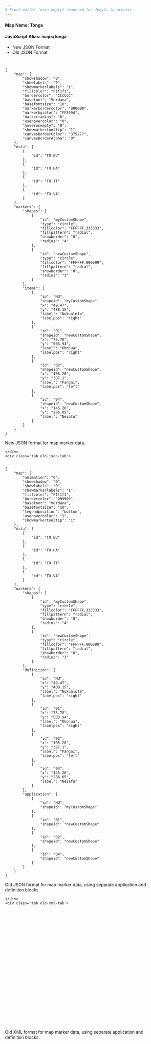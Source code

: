 ```yaml
---
# Front matter (even empty) required for Jekyll to process
---
```


#### Map Name: Tonga

#### JavaScript Alias: maps/tonga


<div class="code-wrapper">
<ul class='code-tabs'>
    <li class='active'>
        <a data-toggle='new-json'>New JSON Format</a>
    </li>
    <li>
        <a data-toggle='old-json'>Old JSON Format</a>
    </li>
</ul>
<div class='tab-content'>
    <pre class='plain-code'></pre>
    <div class='tab new-json-tab active'>
<pre><code class="language-javascript">
{
    "map": {
        "showshadow": "0",
        "showlabels": "0",
        "showmarkerlabels": "1",
        "fillcolor": "F1f1f1",
        "bordercolor": "CCCCCC",
        "basefont": "Verdana",
        "basefontsize": "10",
        "markerbordercolor": "000000",
        "markerbgcolor": "FF5904",
        "markerradius": "6",
        "usehovercolor": "0",
        "hoveronempty": "0",
        "showmarkertooltip": "1",
        "canvasBorderColor": "375277",
        "canvasBorderAlpha": "0"
    },
    "data": [
        {
            "id": "TO.EU"
        },
        {
            "id": "TO.HA"
        },
        {
            "id": "TO.TT"
        },
        {
            "id": "TO.VA"
        }
    ],
    "markers": {
        "shapes": [
            {
                "id": "myCustomShape",
                "type": "circle",
                "fillcolor": "FFFFFF,333333",
                "fillpattern": "radial",
                "showborder": "0",
                "radius": "4"
            },
            {
                "id": "newCustomShape",
                "type": "circle",
                "fillcolor": "FFFFFF,000099",
                "fillpattern": "radial",
                "showborder": "0",
                "radius": "3"
            }
        ],
        "items": [
            {
                "id": "NU",
                "shapeid": "myCustomShape",
                "x": "49.47",
                "y": "488.15",
                "label": "Nukualofa",
                "labelpos": "right"
            },
            {
                "id": "01",
                "shapeid": "newCustomShape",
                "x": "75.78",
                "y": "503.94",
                "label": "Ohonua",
                "labelpos": "right"
            },
            {
                "id": "02",
                "shapeid": "newCustomShape",
                "x": "105.26",
                "y": "387.1",
                "label": "Pangai",
                "labelpos": "left"
            },
            {
                "id": "04",
                "shapeid": "newCustomShape",
                "x": "145.26",
                "y": "286.05",
                "label": "Neiafu"
            }
        ]
    }
}
</code></pre>


<p class='text-success'>New JSON format for map marker data.</p>

    </div>
    <div class='tab old-json-tab'>
<pre><code class="language-javascript">
{
    "map": {
        "animation": "0",
        "showshadow": "0",
        "showlabels": "0",
        "showmarkerlabels": "1",
        "fillcolor": "F1f1f1",
        "bordercolor": "999999",
        "basefont": "Verdana",
        "basefontsize": "10",
        "legendposition": "bottom",
        "usehovercolor": "1",
        "showmarkertooltip": "1"
    },
    "data": [
        {
            "id": "TO.EU"
        },
        {
            "id": "TO.HA"
        },
        {
            "id": "TO.TT"
        },
        {
            "id": "TO.VA"
        }
    ],
    "markers": {
        "shapes": [
            {
                "id": "myCustomShape",
                "type": "circle",
                "fillcolor": "FFFFFF,333333",
                "fillpattern": "radial",
                "showborder": "0",
                "radius": "4"
            },
            {
                "id": "newCustomShape",
                "type": "circle",
                "fillcolor": "FFFFFF,000099",
                "fillpattern": "radial",
                "showborder": "0",
                "radius": "3"
            }
        ],
        "definition": [
            {
                "id": "NU",
                "x": "49.47",
                "y": "488.15",
                "label": "Nukualofa",
                "labelpos": "right"
            },
            {
                "id": "01",
                "x": "75.78",
                "y": "503.94",
                "label": "Ohonua",
                "labelpos": "right"
            },
            {
                "id": "02",
                "x": "105.26",
                "y": "387.1",
                "label": "Pangai",
                "labelpos": "left"
            },
            {
                "id": "04",
                "x": "145.26",
                "y": "286.05",
                "label": "Neiafu"
            }
        ],
        "application": [
            {
                "id": "NU",
                "shapeid": "myCustomShape"
            },
            {
                "id": "01",
                "shapeid": "newCustomShape"
            },
            {
                "id": "02",
                "shapeid": "newCustomShape"
            },
            {
                "id": "04",
                "shapeid": "newCustomShape"
            }
        ]
    }
}
</code></pre>


<p class='text-success'>Old JSON format for map marker data, using separate application and definition blocks.</p>

    </div>
    <div class='tab old-xml-tab'>
<pre><code class="language-html">
<map animation='0' showShadow='0' showLabels='0' showMarkerLabels='1' fillColor='F1f1f1' borderColor='999999' baseFont='Verdana' baseFontSize='10' legendPosition='bottom' useHoverColor='1' showMarkerToolTip='1'  >
	<data>
		<entity id='TO.EU'  />
		<entity id='TO.HA'  />
		<entity id='TO.TT'  />
		<entity id='TO.VA'  />
	</data>
	<markers>
	<shapes>
		     <shape id='myCustomShape' type='circle' fillColor='FFFFFF,333333'  fillPattern='radial' showborder='0' radius='4'/>
			 <shape id='newCustomShape' type='circle' fillColor='FFFFFF,000099'  fillPattern='radial' showborder='0' radius='3'/>
		</shapes>
		<definition>
			<marker id='NU' x='49.47' y='488.15' label='Nukualofa' labelPos='right' />
			<marker id='01' x='75.78' y='503.94' label='Ohonua' labelPos='right'  />
			<marker id='02' x='105.26' y='387.1' label='Pangai' labelPos='left'  />
			<marker id='04' x='145.26' y='286.05' label='Neiafu'  />
		</definition>
		<application>
			<marker id='NU' shapeId='myCustomShape'  />
			<marker id='01' shapeId='newCustomShape'  />
			<marker id='02' shapeId='newCustomShape'  />
			<marker id='04' shapeId='newCustomShape'  />
		</application>
	</markers>
</map>
</code></pre>

<p class='text-success'>Old XML format for map marker data, using separate application and definition blocks.</p>

</div>
</div>
</div>
